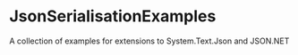 # JsonSerialisationExamples
A collection of examples for extensions to System.Text.Json and JSON.NET
